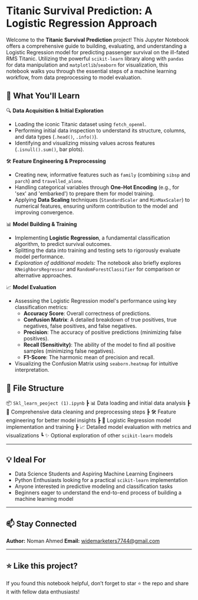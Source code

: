 # Titanic Survival Prediction: A Logistic Regression Approach

Welcome to the **Titanic Survival Prediction** project! This Jupyter Notebook offers a comprehensive guide to building, evaluating, and understanding a Logistic Regression model for predicting passenger survival on the ill-fated RMS Titanic. Utilizing the powerful `scikit-learn` library along with `pandas` for data manipulation and `matplotlib`/`seaborn` for visualization, this notebook walks you through the essential steps of a machine learning workflow, from data preprocessing to model evaluation.

## 📘 What You'll Learn

🔍 **Data Acquisition & Initial Exploration**
* Loading the iconic Titanic dataset using `fetch_openml`.
* Performing initial data inspection to understand its structure, columns, and data types (`.head()`, `.info()`).
* Identifying and visualizing missing values across features (`.isnull().sum()`, bar plots).

🛠 **Feature Engineering & Preprocessing**
* Creating new, informative features such as `family` (combining `sibsp` and `parch`) and `travelled_alone`.
* Handling categorical variables through **One-Hot Encoding** (e.g., for 'sex' and 'embarked') to prepare them for model training.
* Applying **Data Scaling** techniques (`StandardScaler` and `MinMaxScaler`) to numerical features, ensuring uniform contribution to the model and improving convergence.

📊 **Model Building & Training**
* Implementing **Logistic Regression**, a fundamental classification algorithm, to predict survival outcomes.
* Splitting the data into training and testing sets to rigorously evaluate model performance.
* *Exploration of additional models:* The notebook also briefly explores `KNeighborsRegressor` and `RandomForestClassifier` for comparison or alternative approaches.

📈 **Model Evaluation**
* Assessing the Logistic Regression model's performance using key classification metrics:
    * **Accuracy Score**: Overall correctness of predictions.
    * **Confusion Matrix**: A detailed breakdown of true positives, true negatives, false positives, and false negatives.
    * **Precision**: The accuracy of positive predictions (minimizing false positives).
    * **Recall (Sensitivity)**: The ability of the model to find all positive samples (minimizing false negatives).
    * **F1-Score**: The harmonic mean of precision and recall.
* Visualizing the Confusion Matrix using `seaborn.heatmap` for intuitive interpretation.

## 📁 File Structure

📦 `Skl_learn_peoject (1).ipynb`
 ┣ 📊 Data loading and initial data analysis
 ┣ 🧹 Comprehensive data cleaning and preprocessing steps
 ┣ 🛠 Feature engineering for better model insights
 ┣ 🧠 Logistic Regression model implementation and training
 ┣ 📈 Detailed model evaluation with metrics and visualizations
 ┗ ✨ Optional exploration of other `scikit-learn` models

---

## 💡 Ideal For

* Data Science Students and Aspiring Machine Learning Engineers
* Python Enthusiasts looking for a practical `scikit-learn` implementation
* Anyone interested in predictive modeling and classification tasks
* Beginners eager to understand the end-to-end process of building a machine learning model

---

## 📫 Stay Connected

**Author:** Noman Ahmed
**Email:** widemarketers7744@gmail.com

---

## ⭐ Like this project?

If you found this notebook helpful, don’t forget to star ⭐ the repo and share it with fellow data enthusiasts!
